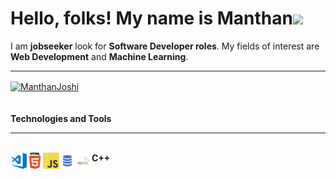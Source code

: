 # Hello, folks! My name is Manthan<img src="https://raw.githubusercontent.com/MartinHeinz/MartinHeinz/master/wave.gif" width="30px">

I am <strong>jobseeker</strong> look for <strong>Software Developer roles</strong>.
My fields of interest are <strong>Web Development</strong> and <strong>Machine Learning</strong>.
<hr>

<div>
<a href="https://www.linkedin.com/in/manthanjoshi/" target="blank"><img align="center" src="https://cdn.jsdelivr.net/npm/simple-icons@3.0.1/icons/linkedin.svg" alt="ManthanJoshi" height="30" width="40" /></a>
</div>
<br>
<br>
<strong><enum>Technologies and Tools</enum></strong>
<br>
<hr>
<br>
 <div id="image_of_technologies">
 <strong>C++</strong>
  <img align="left" alt="Visual Studio Code" width="26px" src="https://raw.githubusercontent.com/github/explore/80688e429a7d4ef2fca1e82350fe8e3517d3494d/topics/visual-studio-code/visual-studio-code.png" />
<img align="left" alt="HTML5" width="26px" src="https://raw.githubusercontent.com/github/explore/80688e429a7d4ef2fca1e82350fe8e3517d3494d/topics/html/html.png" />
<!-- <img align="left" alt="CSS3" width="26px" src="https://raw.githubusercontent.com/github/explore/80688e429a7d4ef2fca1e82350fe8e3517d3494d/topics/css/css.png" /> -->
<img align="left" alt="JavaScript" width="26px" src="https://raw.githubusercontent.com/github/explore/80688e429a7d4ef2fca1e82350fe8e3517d3494d/topics/javascript/javascript.png"/>
<img align="left" alt="SQL" width="26px" src="https://raw.githubusercontent.com/github/explore/80688e429a7d4ef2fca1e82350fe8e3517d3494d/topics/sql/sql.png" />
<img align="left" alt="MySQL" width="26px" src="https://raw.githubusercontent.com/github/explore/80688e429a7d4ef2fca1e82350fe8e3517d3494d/topics/mysql/mysql.png" />
</div>

